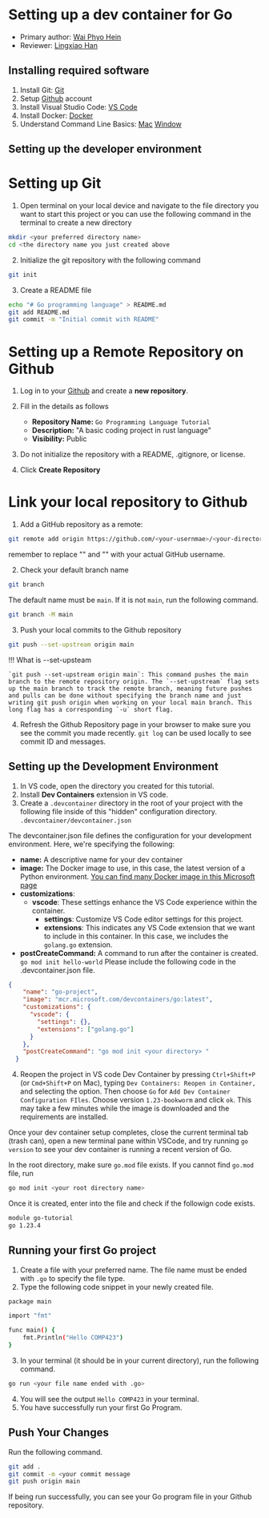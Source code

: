 # Setting up a dev container for Go 

* Primary author: [Wai Phyo Hein](https://github.com/waiphyo04)
* Reviewer: [Lingxiao Han](https://github.com/Lingxiao-Han)

## Installing required software
1. Install Git: [Git](https://git-scm.com/downloads)
2. Setup [Github](https://github.com/) account 
3. Install Visual Studio Code: [VS Code](https://code.visualstudio.com/download)
4. Install Docker: [Docker](https://www.docker.com/get-started/)
5. Understand Command Line Basics: [Mac](https://github.com/0nn0/terminal-mac-cheatsheet?tab=readme-ov-file#english-version) [Window](https://sansorg.egnyte.com/dl/AvZo1dS7kI)

## Setting up the developer environment
# Setting up Git
1. Open terminal on your local device and navigate to the file directory you want to start this project or you can use the following command in the terminal to create a new directory
```bash
mkdir <your preferred directory name>
cd <the directory name you just created above
```
2. Initialize the git repository with the following command 
```bash
git init
```
3. Create a README file
```bash
echo "# Go programming language" > README.md
git add README.md
git commit -m "Initial commit with README"
```
# Setting up a Remote Repository on Github
1. Log in to your [Github](https://github.com/) and create a **new repository**. 

2. Fill in the details as follows
    - **Repository Name:** `Go Programming Language Tutorial`
    - **Description:** "A basic coding project in rust language"
    - **Visibility:** Public
3. Do not initialize the repository with a README, .gitignore, or license.
4. Click **Create Repository**

# Link your local repository to Github
1. Add a GitHub repository as a remote:
```bash
git remote add origin https://github.com/<your-usernmae>/<your-directory-name>
```
remember to replace "<your-usernmae>" and "<your-directory-name>" with your actual GitHub username.

2. Check your default branch name 
```bash
git branch
```
The default name must be `main`. If it is not `main`, run the following command. 
```bash
git branch -M main
```
3. Push your local commits to the Github repository
```bash
git push --set-upstream origin main
```
!!! What is --set-upsteam

    `git push --set-upstream origin main`: This command pushes the main branch to the remote repository origin. The `--set-upstream` flag sets up the main branch to track the remote branch, meaning future pushes and pulls can be done without specifying the branch name and just writing git push origin when working on your local main branch. This long flag has a corresponding `-u` short flag.
    
4. Refresh the Github Repository page in your browser to make sure you see the commit you made recently. `git log` can be used locally to see commit ID and messages. 

## Setting up the Development Environment
1. In VS code, open the directory you created for this tutorial. 
2. Install **Dev Containers** extension in VS code. 
3. Create a `.devcontainer` directory in the root of your project with the following file inside of this "hidden" configuration directory. `.devcontainer/devcontainer.json`

The devcontainer.json file defines the configuration for your development environment. Here, we're specifying the following:

- **name:** A descriptive name for your dev container
- **image:** The Docker image to use, in this case, the latest version of a Python environment. [You can find many Docker image in this Microsoft page](https://hub.docker.com/r/microsoft/vscode-devcontainers)
- **customizations**:  
  - **vscode**: These settings enhance the VS Code experience within the container.  
    - **settings**: Customize VS Code editor settings for this project.
    - **extensions**: This indicates any VS Code extension that we want to include in this container. In this case, we includes the `golang.go` extension.
- **postCreateCommand:** A command to run after the container is created. `go mod init hello-world` 
Please include the following code in the .devcontainer.json file. 
```json
{
    "name": "go-project",
    "image": "mcr.microsoft.com/devcontainers/go:latest",
    "customizations": {
      "vscode": {
        "settings": {},
        "extensions": ["golang.go"]
      }
    },
    "postCreateCommand": "go mod init <your directory> "
  }
  ```
4. Reopen the project in VS code Dev Container by pressing `Ctrl+Shift+P` (or `Cmd+Shift+P` on Mac), typing `Dev Containers: Reopen in Container,` and selecting the option. Then choose `Go` for `Add Dev Container Configuration FIles`. Choose version `1.23-bookworm` and click `ok`. This may take a few minutes while the image is downloaded and the requirements are installed.

Once your dev container setup completes, close the current terminal tab (trash can), open a new terminal pane within VSCode, and try running `go version` to see your dev container is running a recent version of Go. 

In the root directory, make sure `go.mod` file exists. If you cannot find `go.mod` file, run 
```bash
go mod init <your root directory name>
```
Once it is created, enter into the file and check if the followign code exists. 
```bash
module go-tutorial
go 1.23.4
```
## Running your first Go project
1. Create a file with your preferred name. The file name must be ended with `.go` to specify the file type. 
2. Type the following code snippet in your newly created file. 
```bash
package main

import "fmt"

func main() {
	fmt.Println("Hello COMP423")
}
```
3. In your terminal (it should be in your current directory), run the following command. 
```bash
go run <your file name ended with .go>
```
4. You will see the output `Hello COMP423` in your terminal. 
5. You have successfully run your first Go Program. 

## Push Your Changes
Run the following command. 
```bash
git add .
git commit -m <your commit message
git push origin main
```
If being run successfully, you can see your Go program file in your Github repository. 